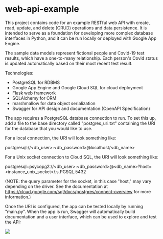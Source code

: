 # web-api-example

This project contains code for an example RESTful web API with create, read, update, and delete (CRUD) operations and data persistence. It is intended to serve as a foundation for developing more complex database interfaces in Python, and it can be run locally or deployed with Google App Engine. 

The sample data models represent fictional people and Covid-19 test results, which have a one-to-many relationship. Each person's Covid status is updated automatically based on their most recent test result.

Technologies:
-	PostgreSQL for RDBMS
-	Google App Engine and Google Cloud SQL for cloud deployment
-	Flask web framework
-	SQLAlchemy for ORM
-	marshmallow for data object serialization
-	Swagger for API design and documentation (OpenAPI Specification)

The app requires a PostgreSQL database connection to run. To set this up, add a file to the base directory called "postgres_uri.txt" containing the URI for the database that you would like to use.

For a local connection, the URI will look something like:

postgresql://<db_user>:<db_password>@localhost/<db_name>

For a Unix socket connection to Cloud SQL, the URI will look something like:

postgresql+psycopg2://<db_user>:<db_password>@<db_name>?host=<instance_unix_socket>/.s.PGSQL.5432

(NOTE: the query parameter for the socket, in this case "host," may vary depending on the driver. See the documentation at https://cloud.google.com/sql/docs/postgres/connect-overview for more information.)

Once the URI is configured, the app can be tested locally by running "main.py". When the app is run, Swagger will automatically build documentation and a user interface, which can be used to explore and test the API:

<img src="https://github.com/mziru/web-api-example/blob/master/swagger-ui.png?raw=true">

